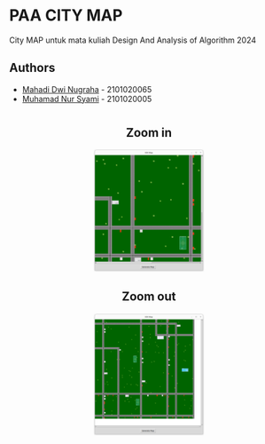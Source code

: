 # PAA CITY MAP

City MAP untuk mata kuliah Design And Analysis of Algorithm 2024

## Authors

- [Mahadi Dwi Nugraha](https://www.github.com/mahadidn) - 2101020065
- [Muhamad Nur Syami](https://www.github.com/muhamadnursyami) - 2101020005


<div style="text-align:center; margin-top: 40px;">

## Zoom in
<img src="./images/tenCells.png" width="200">

## Zoom out
<img src="./images/fiveCells.png" width="200">

</div>